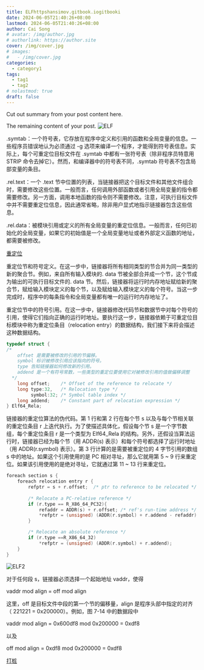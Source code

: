 ```yaml
---
title: ELFhttpshansimov.gitbook.iogitbooki
date: 2024-06-05T21:40:26+08:00
lastmod: 2024-06-05T21:40:26+08:00
author: Cai Song
# avatar: /img/author.jpg
# authorlink: https://author.site
cover: /img/cover.jpg
# images:
#   - /img/cover.jpg
categories:
  - category1
tags:
  - tag1
  - tag2
# nolastmod: true
draft: false
---
```


Cut out summary from your post content here.

<!--more-->

The remaining content of your post.
![ELF](https://hansimov.gitbook.io/~gitbook/image?url=https%3A%2F%2F4154149387-files.gitbook.io%2F%7E%2Ffiles%2Fv0%2Fb%2Fgitbook-legacy-files%2Fo%2Fassets%252F-MHt_spaxGgCbp2POnfq%252F-MI8p7rbEV-s_nV5Ru6X%252F-MI8pJh5IxzFL80HMTY3%252F07-03%2520%25E5%2585%25B8%25E5%259E%258B%25E7%259A%2584ELF%25E5%258F%25AF%25E9%2587%258D%25E5%25AE%259A%25E4%25BD%258D%25E7%259B%25AE%25E6%25A0%2587%25E6%2596%2587%25E4%25BB%25B6.png%3Falt%3Dmedia%26token%3Dd9d57c1c-24ef-401a-bf91-04bdf60fad68&width=400&dpr=3&quality=100&sign=5497b0ac1cb3f1a79b9438c992a2cd70c2c1a7c4fce58b010b191fad44aaec12)

.symtab：一个符号表，它存放在程序中定义和引用的函数和全局变量的信息。一些程序员错误地认为必须通过 -g 选项来编译一个程序，才能得到符号表信息。实际上，每个可重定位目标文件在 .symtab 中都有一张符号表（除非程序员特意用 STRIP 命令去掉它）。然而，和编译器中的符号表不同，.symtab 符号表不包含局部变量的条目。

.rel.text：一个 .text 节中位置的列表，当链接器把这个目标文件和其他文件组合时，需要修改这些位置。一般而言，任何调用外部函数或者引用全局变量的指令都需要修改。另一方面，调用本地函数的指令则不需要修改。注意，可执行目标文件中并不需要重定位信息，因此通常省略，除非用户显式地指示链接器包含这些信息。

.rel.data：被模块引用或定义的所有全局变量的重定位信息。一般而言，任何已初始化的全局变量，如果它的初始值是一个全局变量地址或者外部定义函数的地址，都需要被修改。

[重定位](https://hansimov.gitbook.io/csapp/part2/ch07-linking/7.7-relocation)

重定位节和符号定义。在这一步中，链接器将所有相同类型的节合并为同一类型的新的聚合节。例如，来自所有输入模块的. data 节被全部合并成一个节，这个节成为输出的可执行目标文件的. data 节。然后，链接器将运行时内存地址赋给新的聚合节，赋给输入模块定义的每个节，以及赋给输入模块定义的每个符号。当这一步完成时，程序中的每条指令和全局变量都有唯一的运行时内存地址了。

重定位节中的符号引用。在这一步中，链接器修改代码节和数据节中对每个符号的引用，使得它们指向正确的运行时地址。要执行这一步，链接器依赖于可重定位目标模块中称为重定位条目（relocation entry）的数据结构，我们接下来将会描述这种数据结构。

```c
typedef struct {
/*
    offset 是需要被修改的引用的节偏移。
    symbol 标识被修改引用应该指向的符号。
    type 告知链接器如何修改新的引用。
    addend 是一个有符号常数，一些类型的重定位要使用它对被修改引用的值做偏移调整
  */
    long offset;    /* Offset of the reference to relocate */
    long type:32,   /* Relocation type */
         symbol:32; /* Symbol table index */
    long addend;    /* Constant part of relocation expression */
} Elf64_Rela;
```

链接器的重定位算法的伪代码。第 1 行和第 2 行在每个节 s 以及与每个节相关联的重定位条目 r 上迭代执行。为了使描述具体化，假设每个节 s 是一个字节数组，每个重定位条目 r 是一个类型为 Elf64_Rela 的结构。另外，还假设当算法运行时，链接器已经为每个节（用 ADDR(s) 表示）和每个符号都选择了运行时地址（用 ADDR(r.symbol) 表示）。第 3 行计算的是需要被重定位的 4 字节引用的数组 s 中的地址。如果这个引用使用的是 PC 相对寻址，那么它就用第 5 ~ 9 行来重定位。如果该引用使用的是绝对寻址，它就通过第 11 ~ 13 行来重定位。

```c
foreach section s {
    foreach relocation entry r {
        refptr = s + r.offset;  /* ptr to reference to be relocated */
    
        /* Relocate a PC-relative reference */
        if (r.type == R_X86_64_PC32){
            refaddr = ADDR(s) + r.offset; /* ref's run-time address */
            *refptr = (unsigned) (ADDR(r.symbol) + r.addend - refaddr);
        }

        /* Relocate an absolute reference */
        if (r.type ==R_X86_64_32)
            *refptr = (unsigned) (ADDR(r.symbol) + r.addend);
    }
}
```

![ELF2](https://hansimov.gitbook.io/~gitbook/image?url=https%3A%2F%2F4154149387-files.gitbook.io%2F%7E%2Ffiles%2Fv0%2Fb%2Fgitbook-legacy-files%2Fo%2Fassets%252F-MHt_spaxGgCbp2POnfq%252F-MI8pquOBkqRu_B1qWTy%252F-MI8q7GVbCgZ3tgNwsW_%252F07-13%2520%25E5%2585%25B8%25E5%259E%258B%25E7%259A%2584ELF%25E5%258F%25AF%25E6%2589%25A7%25E8%25A1%258C%25E7%259B%25AE%25E6%25A0%2587%25E6%2596%2587%25E4%25BB%25B6.png%3Falt%3Dmedia%26token%3Dee867860-bd62-4fa9-9505-e67f606b06f9&width=400&dpr=3&quality=100&sign=1f425dc9cb46ecff2c705d71d4d24e9553b7ba095d9b8c822ca9a891473192a0)

对于任何段 s，链接器必须选择一个起始地址 vaddr，使得

vaddr mod align = off mod align

这里，off 是目标文件中段的第一个节的偏移量，align 是程序头部中指定的对齐（ 221221 = 0x200000）。例如，图 7-14 中的数据段中

vaddr mod align = 0x600df8 mod 0x200000 = 0xdf8

以及

off mod align = 0xdf8 mod 0x200000 = 0xdf8


[打桩](https://hansimov.gitbook.io/csapp/part2/ch07-linking/7.13-library-interpositioning)



